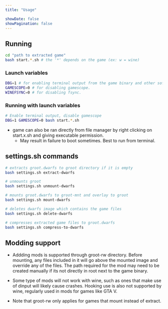```yaml
---
title: "Usage"

showDate: false
showPagination: false
---
```


## Running
```bash
cd "path to extracted game"
bash start.*.sh # the '*' depends on the game (ex: w = wine)
```

### Launch variables
```bash
DBG=1 # for enabling terminal output from the game binary and other software ran.
GAMESCOPE=0 # for disabling gamescope.
WINEFSYNC=0 # for disabling fsync.
```

### Running with launch variables
```bash
# Enable terminal output, disable gamescope
DBG=1 GAMESCOPE=0 bash start.*.sh
```

- game can also be ran directly from file manager by right clicking on start.x.sh and giving executable permission.
  - May result in failure to boot sometimes. Best to run from terminal.

## settings.sh commands
```bash
# extracts groot.dwarfs to groot directory if it is empty
bash settings.sh extract-dwarfs

# unmounts groot
bash settings.sh unmount-dwarfs

# mounts groot.dwarfs to groot-mnt and overlay to groot
bash settings.sh mount-dwarfs

# deletes dwarfs image which contains the game files
bash settings.sh delete-dwarfs

# compresses extracted game files to groot.dwarfs
bash settings.sh compress-to-dwarfs
```

## Modding support

- Addding mods is supported through groot-rw directory. Before mounting, any files included in it will go above the mounted image and override any of the files. The path required for the mod may need to be created manually if its not directly in root next to the game binary.

- Some type of mods will not work with wine, such as ones that make use of dinput will likely cause crashes. Hooking use is also not supported by wine, regularly used in mods for games like GTA V.

- Note that groot-rw only applies for games that mount instead of extract.

